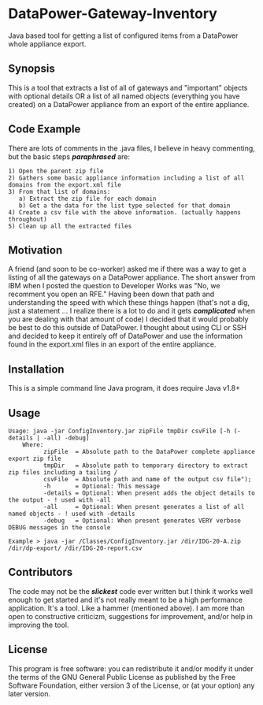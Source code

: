 # DataPower-Gateway-Inventory
Java based tool for getting a list of configured items from a DataPower whole appliance export.

## Synopsis
This is a tool that extracts a list of all of gateways and "important" objects with optional details OR a list of all named objects (everything you have created) on a DataPower appliance from an export of the entire appliance.

## Code Example
There are lots of comments in the .java files, I believe in heavy commenting, but the basic steps ***paraphrased*** are:
```
1) Open the parent zip file
2) Gathers some basic appliance information including a list of all domains from the export.xml file
3) From that list of domains:
   a) Extract the zip file for each domain
   b) Get a the data for the list type selected for that domain
4) Create a csv file with the above information. (actually happens throughout)
5) Clean up all the extracted files
```
## Motivation
A friend (and soon to be co-worker) asked me if there was a way to get a listing of all the gateways on a DataPower appliance. The short answer from IBM when I posted the question to Developer Works was "No, we recomment you open an RFE." Having been down that path and understanding the speed with which these things happen (that's not a dig, just a statement ... I realize there is a lot to do and it gets ***complicated*** when you are dealing with that amount of code) I decided that it would probably be best to do this outside of DataPower. I thought about using CLI or SSH and decided to keep it entirely off of DataPower and use the information found in the export.xml files in an export of the entire appliance.

## Installation
This is a simple command line Java program, it does require Java v1.8+

## Usage
```
Usage: java -jar ConfigInventory.jar zipFile tmpDir csvFile [-h (-details | -all) -debug]
    Where:
          zipFile  = Absolute path to the DataPower complete appliance export zip file
          tmpDir   = Absolute path to temporary directory to extract zip files including a tailing /
          csvFile  = Absolute path and name of the output csv file");
          -h       = Optional: This message
          -details = Optional: When present adds the object details to the output - ! used with -all
          -all     = Optional: When present generates a list of all named objects - ! used with -details
          -debug   = Optional: When present generates VERY verbose DEBUG messages in the console

Example > java -jar /Classes/ConfigInventory.jar /dir/IDG-20-A.zip /dir/dp-export/ /dir/IDG-20-report.csv
```
## Contributors
The code may not be the ***slickest*** code ever written but I think it works well enough to get started and it's not really meant to be a high performance application. It's a tool. Like a hammer (mentioned above). I am more than open to constructive criticizm, suggestions for improvement, and/or help in improving the tool.

## License
This program is free software: you can redistribute it and/or modify it under the terms of the GNU General Public License as published by the Free Software Foundation, either version 3 of the License, or (at your option) any later version.

